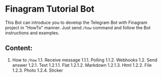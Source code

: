 # Finagram Tutorial Bot
This Bot can introduce you to develop the Telegram Bot with Finagram project in "HowTo" manner.
Just send ```/how``` command and follow the Bot instructions and examples.

## Content:

1. How to  ```/how```
    1.1. Receive message
        1.1.1. Polling
        1.1.2. Webhooks
    1.2. Send answer
        1.2.1. Text
            1.2.1.1. Flat
            1.2.1.2. Markdown
            1.2.1.3. Html
        1.2.2. File
        1.2.3. Photo
        1.2.4. Sticker